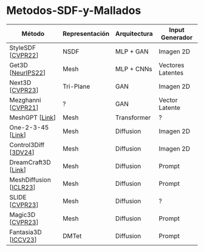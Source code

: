 # Metodos-SDF-y-Mallados

| Método | Representación | Arquitectura | Input Generador  |
|--------|----------------|--------------|-------|
| StyleSDF \[[CVPR22](https://stylesdf.github.io/)] | NSDF  | MLP + GAN | Imagen 2D |
| Get3D \[[NeurIPS22](https://research.nvidia.com/labs/toronto-ai/GET3D/)] | Mesh | MLP + CNNs | Vectores Latentes |
| Next3D \[[CVPR23](https://mrtornado24.github.io/Next3D/)] | Tri-Plane | GAN | Imagen 2D |
| Mezghanni \[[CVPR21](https://openaccess.thecvf.com/content/CVPR2021/html/Mezghanni_Physically-Aware_Generative_Network_for_3D_Shape_Modeling_CVPR_2021_paper.html)] | ? | GAN | Vector Latente |
| MeshGPT \[[Link](https://nihalsid.github.io/mesh-gpt/)] | Mesh | Transformer | ? |
| One-2-3-45 \[[Link](https://one-2-3-45.github.io/)] | Mesh | Diffusion | Imagen 2D |
| Control3Diff \[[3DV24](https://jiataogu.me/control3diff/)] | Mesh | Diffusion | Imagen 2D |
| DreamCraft3D \[[Link](https://mrtornado24.github.io/DreamCraft3D/)] | Mesh | Diffusion | Prompt |
| MeshDiffusion \[[ICLR23](https://mrtornado24.github.io/DreamCraft3D/)] | Mesh | Diffusion | Prompt |
| SLIDE \[[CVPR23](https://slide-3d.github.io/)] | Mesh | Diffusion | ? |
| Magic3D \[[CVPR23](https://research.nvidia.com/labs/dir/magic3d/)] | Mesh | Diffusion | Prompt |
| Fantasia3D \[[ICCV23](https://fantasia3d.github.io/)] | DMTet | Diffusion | Prompt |

